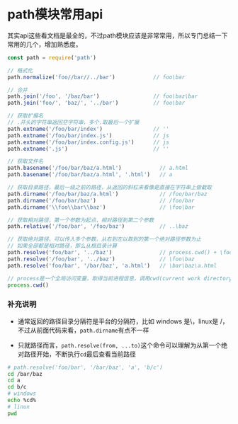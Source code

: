 # path模块常用api

其实api这些看文档是最全的，不过path模块应该是非常常用，所以专门总结一下常用的几个，增加熟悉度。

```js
const path = require('path')

// 格式化
path.normalize('foo//bar//../bar')            // foo\bar

// 合并
path.join('/foo', '/baz/bar')                 // foo\baz\bar
path.join('foo/', 'baz/', '../bar')           // foo\bar

// 获取扩展名
// .开头的字符串返回空字符串，多个.取最后一个扩展
path.extname('/foo/bar/index')                // ''
path.extname('/foo/bar/index.js')             // js
path.extname('/foo/bar/index.config.js')      // js
path.extname('.js')                           // ''

// 获取文件名
path.basename('/foo/bar/baz/a.html')            // a.html
path.basename('/foo/bar/baz/a.html', '.html')   // a

// 获取目录路径，最后一级之前的路径，从返回的斜杠来看像是直接在字符串上做截取
path.dirname('/foo/bar/baz/a.html')             // /foo/bar/baz
path.dirname('/foo/bar/baz')                    // /foo/bar
path.dirname('\\foo\\bar\\baz')                 // \foo\bar

// 获取相对路径，第一个参数为起点，相对路径到第二个参数
path.relative('/foo/bar', '/foo/baz')           // ..\baz

// 获取绝对路径，可以传入多个参数，从右到左以取到的第一个绝对路径参数为止
// 如果全部都是相对路径，那么从根目录计算
path.resolve('foo/bar', '../baz')               // process.cwd() + \foo\baz
path.resolve('/foo/bar', '../baz')              // \foo\baz
path.resolve('foo/bar', '/bar/baz', 'a.html')   // \bar\baz\a.html

// process是一个全局访问变量，取得当前进程信息，调用cwd(current work directory)方法，获取当前执行脚本的工作目录（绝对路径）
process.cwd()
```

### 补充说明

- 通常返回的路径目录分隔符是平台的分隔符，比如 windows 是\，linux是 /，不过从前面代码来看，`path.dirname`有点不一样

- 只就路径而言，`path.resolve(from, ...to)`这个命令可以理解为从第一个绝对路径开始，不断执行`cd`最后查看当前路径

```bash
# path.resolve('foo/bar', '/bar/baz', 'a', 'b/c') 
cd /bar/baz
cd a
cd b/c
# windows
echo %cd% 
# linux
pwd
```
